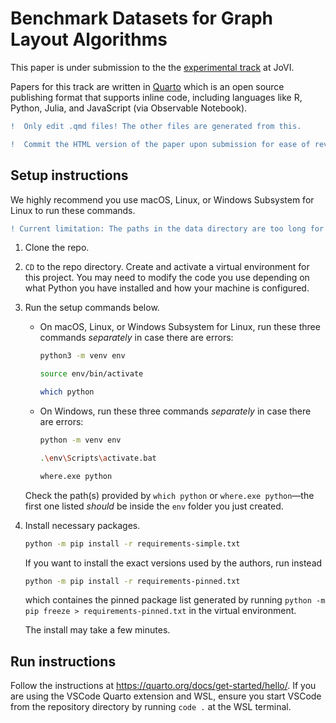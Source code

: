 # Benchmark Datasets for Graph Layout Algorithms

This paper is under submission to the the [experimental track](https://www.journalovi.org/submit.html#experimental) at JoVI.

Papers for this track are written in [Quarto](https://quarto.org/) which is an open source publishing format that supports inline code, including languages like R, Python, Julia, and JavaScript (via Observable Notebook).

```diff
!  Only edit .qmd files! The other files are generated from this.
```

```diff
!  Commit the HTML version of the paper upon submission for ease of review.
```

## Setup instructions

We highly recommend you use macOS, Linux, or Windows Subsystem for Linux to run these commands. 

```diff
! Current limitation: The paths in the data directory are too long for Windows to handle. This prevents cloning to windows.
```

1. Clone the repo.
2. `CD` to the repo directory. Create and activate a virtual environment for this project. You may need to modify the code you use depending on what Python you have installed and how your machine is configured.
3. Run the setup commands below.

    * On macOS, Linux, or Windows Subsystem for Linux, run these three commands *separately* in case there are errors:

        ```bash
        python3 -m venv env
        ```

        ```bash
        source env/bin/activate
        ```

        ```bash
        which python
        ```

    * On Windows, run these three commands *separately* in case there are errors:

        ```bash
        python -m venv env
        ```

        ```bash
        .\env\Scripts\activate.bat
        ```

        ```bash
        where.exe python
        ```

    Check the path(s) provided by `which python` or `where.exe python`—the first one listed *should* be inside the `env` folder you just created.

4. Install necessary packages.

    ```bash
    python -m pip install -r requirements-simple.txt
    ```

    If you want to install the exact versions used by the authors, run instead

    ```bash
    python -m pip install -r requirements-pinned.txt
    ```

    which containes the pinned package list generated by running `python -m pip freeze > requirements-pinned.txt` in the virtual environment.

    The install may take a few minutes.

## Run instructions

Follow the instructions at <https://quarto.org/docs/get-started/hello/>. If you are using the VSCode Quarto extension and WSL, ensure you start VSCode from the repository directory by running `code .` at the WSL terminal.
